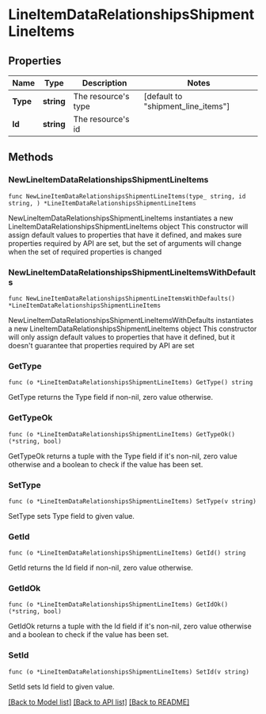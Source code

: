 # LineItemDataRelationshipsShipmentLineItems

## Properties

Name | Type | Description | Notes
------------ | ------------- | ------------- | -------------
**Type** | **string** | The resource&#39;s type | [default to "shipment_line_items"]
**Id** | **string** | The resource&#39;s id | 

## Methods

### NewLineItemDataRelationshipsShipmentLineItems

`func NewLineItemDataRelationshipsShipmentLineItems(type_ string, id string, ) *LineItemDataRelationshipsShipmentLineItems`

NewLineItemDataRelationshipsShipmentLineItems instantiates a new LineItemDataRelationshipsShipmentLineItems object
This constructor will assign default values to properties that have it defined,
and makes sure properties required by API are set, but the set of arguments
will change when the set of required properties is changed

### NewLineItemDataRelationshipsShipmentLineItemsWithDefaults

`func NewLineItemDataRelationshipsShipmentLineItemsWithDefaults() *LineItemDataRelationshipsShipmentLineItems`

NewLineItemDataRelationshipsShipmentLineItemsWithDefaults instantiates a new LineItemDataRelationshipsShipmentLineItems object
This constructor will only assign default values to properties that have it defined,
but it doesn't guarantee that properties required by API are set

### GetType

`func (o *LineItemDataRelationshipsShipmentLineItems) GetType() string`

GetType returns the Type field if non-nil, zero value otherwise.

### GetTypeOk

`func (o *LineItemDataRelationshipsShipmentLineItems) GetTypeOk() (*string, bool)`

GetTypeOk returns a tuple with the Type field if it's non-nil, zero value otherwise
and a boolean to check if the value has been set.

### SetType

`func (o *LineItemDataRelationshipsShipmentLineItems) SetType(v string)`

SetType sets Type field to given value.


### GetId

`func (o *LineItemDataRelationshipsShipmentLineItems) GetId() string`

GetId returns the Id field if non-nil, zero value otherwise.

### GetIdOk

`func (o *LineItemDataRelationshipsShipmentLineItems) GetIdOk() (*string, bool)`

GetIdOk returns a tuple with the Id field if it's non-nil, zero value otherwise
and a boolean to check if the value has been set.

### SetId

`func (o *LineItemDataRelationshipsShipmentLineItems) SetId(v string)`

SetId sets Id field to given value.



[[Back to Model list]](../README.md#documentation-for-models) [[Back to API list]](../README.md#documentation-for-api-endpoints) [[Back to README]](../README.md)


